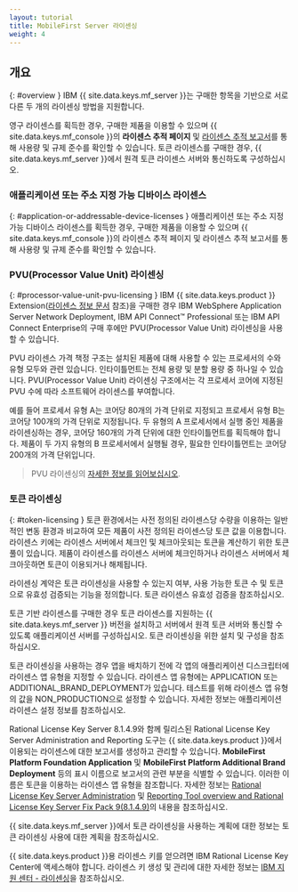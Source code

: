 ```yaml
---
layout: tutorial
title: MobileFirst Server 라이센싱
weight: 4
---
```

<!-- NLS_CHARSET=UTF-8 -->
## 개요
{: #overview }
IBM {{ site.data.keys.mf_server }}는 구매한 항목을 기반으로 서로 다른 두 개의 라이센싱 방법을 지원합니다.

영구 라이센스를 획득한 경우, 구매한 제품을 이용할 수 있으며 {{ site.data.keys.mf_console }}의 **라이센스 추적 페이지** 및 [라이센스 추적 보고서](../../administering-apps/license-tracking/#license-tracking-report)를 통해 사용량 및 규제 준수를 확인할 수 있습니다. 토큰 라이센스를 구매한 경우, {{ site.data.keys.mf_server }}에서 원격 토큰 라이센스 서버와 통신하도록 구성하십시오.

### 애플리케이션 또는 주소 지정 가능 디바이스 라이센스
{: #application-or-addressable-device-licenses }
애플리케이션 또는 주소 지정 가능 디바이스 라이센스를 획득한 경우, 구매한 제품을 이용할 수 있으며 {{ site.data.keys.mf_console }}의 라이센스 추적 페이지 및 라이센스 추적 보고서를 통해 사용량 및 규제 준수를 확인할 수 있습니다.

### PVU(Processor Value Unit) 라이센싱
{: #processor-value-unit-pvu-licensing }
IBM {{ site.data.keys.product }} Extension([라이센스 정보 문서](http://www.ibm.com/software/sla/sladb.nsf/lilookup/C154C7B1C8C840F38525800A0037B46E?OpenDocument) 참조)을 구매한 경우 IBM WebSphere Application Server Network Deployment, IBM API Connect™ Professional 또는 IBM API Connect Enterprise의 구매 후에만 PVU(Processor Value Unit) 라이센싱을 사용할 수 있습니다.

PVU 라이센스 가격 책정 구조는 설치된 제품에 대해 사용할 수 있는 프로세서의 수와 유형 모두와 관련 있습니다. 인타이틀먼트는 전체 용량 및 분할 용량 중 하나일 수 있습니다. PVU(Processor Value Unit) 라이센싱 구조에서는 각 프로세서 코어에 지정된 PVU 수에 따라 소프트웨어 라이센스를 부여합니다.

예를 들어 프로세서 유형 A는 코어당 80개의 가격 단위로 지정되고 프로세서 유형 B는 코어당 100개의 가격 단위로 지정됩니다. 두 유형의 A 프로세서에서 실행 중인 제품을 라이센싱하는 경우, 코어당 160개의 가격 단위에 대한 인타이틀먼트를 획득해야 합니다. 제품이 두 가지 유형의 B 프로세서에서 실행될 경우, 필요한 인타이틀먼트는 코어당 200개의 가격 단위입니다.

> PVU 라이센싱의 [자세한 정보를 읽어보십시오](https://www.ibm.com/support/knowledgecenter/SS8JFY_9.2.0/com.ibm.lmt.doc/Inventory/overview/c_processor_value_unit_licenses.html).

### 토큰 라이센싱
{: #token-licensing }
토큰 환경에서는 사전 정의된 라이센스당 수량을 이용하는 일반적인 변동 환경과 비교하여 모든 제품이 사전 정의된 라이센스당 토큰 값을 이용합니다. 라이센스 키에는 라이센스 서버에서 체크인 및 체크아웃되는 토큰을 계산하기 위한 토큰 풀이 있습니다. 제품이 라이센스를 라이센스 서버에 체크인하거나 라이센스 서버에서 체크아웃하면 토큰이 이용되거나 해제됩니다.

라이센싱 계약은 토큰 라이센싱을 사용할 수 있는지 여부, 사용 가능한 토큰 수 및 토큰으로 유효성 검증되는 기능을 정의합니다. 토큰 라이센스 유효성 검증을 참조하십시오.

토큰 기반 라이센스를 구매한 경우 토큰 라이센스를 지원하는 {{ site.data.keys.mf_server }} 버전을 설치하고 서버에서 원격 토큰 서버와 통신할 수 있도록 애플리케이션 서버를 구성하십시오. 토큰 라이센싱을 위한 설치 및 구성을 참조하십시오.

토큰 라이센싱을 사용하는 경우 앱을 배치하기 전에 각 앱의 애플리케이션 디스크립터에 라이센스 앱 유형을 지정할 수 있습니다. 라이센스 앱 유형에는 APPLICATION 또는 ADDITIONAL_BRAND_DEPLOYMENT가 있습니다. 테스트를 위해 라이센스 앱 유형의 값을 NON_PRODUCTION으로 설정할 수 있습니다. 자세한 정보는 애플리케이션 라이센스 설정 정보를 참조하십시오.

Rational License Key Server 8.1.4.9와 함께 릴리스된 Rational License Key Server Administration and Reporting 도구는 {{ site.data.keys.product }}에서 이용되는 라이센스에 대한 보고서를 생성하고 관리할 수 있습니다. **MobileFirst Platform Foundation Application** 및 **MobileFirst Platform Additional Brand Deployment** 등의 표시 이름으로 보고서의 관련 부분을 식별할 수 있습니다. 이러한 이름은 토큰을 이용하는 라이센스 앱 유형을 참조합니다. 자세한 정보는 [Rational License Key Server Administration](https://www.ibm.com/support/knowledgecenter/SSSTWP_8.1.4/com.ibm.rational.license.doc/topics/c_rlks_admin_tool_overview.html) 및 [Reporting Tool overview and Rational License Key Server Fix Pack 9(8.1.4.9)](http://www.ibm.com/support/docview.wss?uid=swg24040300)의 내용을 참조하십시오.

{{ site.data.keys.mf_server }}에서 토큰 라이센싱을 사용하는 계획에 대한 정보는 토큰 라이센싱 사용에 대한 계획을 참조하십시오.

{{ site.data.keys.product }}용 라이센스 키를 얻으려면 IBM Rational License Key Center에 액세스해야 합니다. 라이센스 키 생성 및 관리에 대한 자세한 정보는 [IBM 지원 센터 - 라이센싱](http://www.ibm.com/software/rational/support/licensing/)을 참조하십시오.
